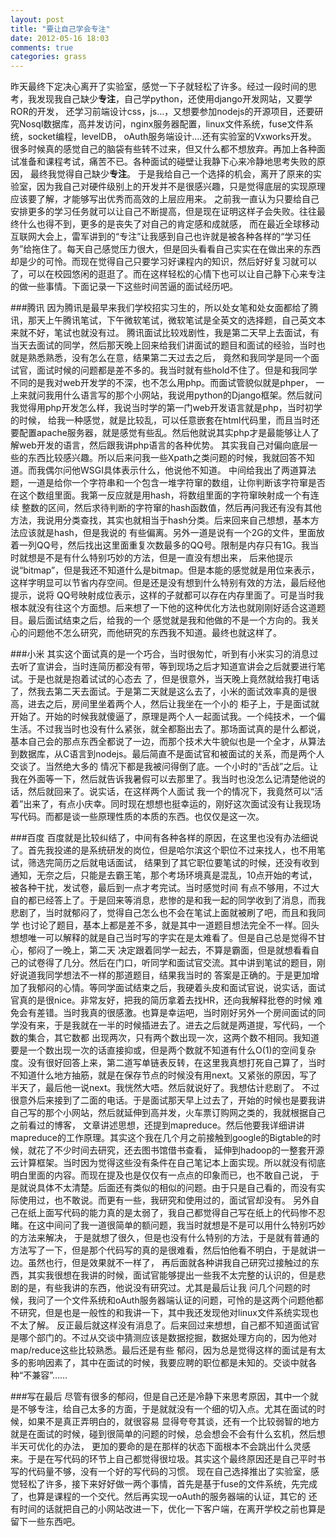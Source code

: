 ```yaml
---
layout: post
title: "要让自己学会专注"
date: 2012-05-16 18:03
comments: true
categories: grass
---
```


昨天最终下定决心离开了实验室，感觉一下子就轻松了许多。经过一段时间的思考，我发现我自己缺少**专注**，自己学python，还使用django开发网站，又要学ROR的开发，
还学习前端设计css，js...，又想要参加nodejs的开源项目，还要研究Nosql数据库，高并发访问，nginx服务器配置，linux文件系统，fuse文件系统，socket编程，levelDB，<!--more-->
oAuth服务端设计....还有实验室的Vxworks开发。
很多时候真的感觉自己的脑袋有些转不过来，但又什么都不想放弃。再加上各种面试准备和课程考试，痛苦不已。各种面试的碰壁让我静下心来冷静地思考失败的原因，
最终我觉得自己缺少**专注**。
于是我给自己一个选择的机会，离开了原来的实验室，因为我自己对硬件级别上的开发并不是很感兴趣，只是觉得底层的实现原理应该要了解，才能够写出优秀而高效的上层应用来。
之前我一直认为只要给自己安排更多的学习任务就可以让自己不断提高，但是现在证明这样子会失败。往往最终什么也得不到，更多的是丧失了对自己的肯定感和成就感，
而在最近全球移动互联网大会上，雷军讲到的“专注”让我感到自己也许就是被各种各样的“学习任务”给拖住了。每天自己感觉压力很大，但是回头看看自己实实在在做出来的东西
却是少的可怜。而现在觉得自己只要学习好课程内的知识，然后好好复习就可以了，可以在校园悠闲的逛逛了。而在这样轻松的心情下也可以让自己静下心来专注的做一些事情。下面记录一下这些时间苦逼的面试经历吧。

###腾讯
因为腾讯是最早来我们学校招实习生的，所以处女笔和处女面都给了腾讯，那天上午腾讯笔试，下午微软笔试，微软笔试是全英文的选择题，自己英文本来就不好，笔试也就没有过。
腾讯面试比较戏剧性，我是第二天早上去面试，有当天去面试的同学，然后那天晚上回来给我们讲面试的题目和面试的经验，当时也就是熟悉熟悉，没有怎么在意，结果第二天过去之后，
竟然和我同学是同一个面试官，面试时候的问题都是差不多的。我当时就有些hold不住了。但是和我同学不同的是我对web开发学的不深，也不怎么用php。而面试管貌似就是phper，
一上来就问我用什么语言写的那个小网站，我说用python的Django框架。然后就问我觉得用php开发怎么样，我说当时学的第一门web开发语言就是php，当时初学的时候，
给我一种感觉，就是比较乱，可以任意嵌套在html代码里，而且当时还要配置apache服务器，就是感觉有些乱。然后他就说其实php才是最能够让人了解web开发的语言，然后跟我讲php语言的各种优势。
其实我自己对偏向底层一些的东西比较感兴趣。所以后来问我一些Xpath之类问题的时候，我就回答不知道。而我偶尔问他WSGI具体表示什么，他说他不知道。
中间给我出了两道算法题，一道是给你一个字符串和一个包含一堆字符窜的数组，让你判断该字符窜是否在这个数组里面。我第一反应就是用hash，将数组里面的字符窜映射成一个有连续
整数的区间，然后求待判断的字符窜的hash函数值，然后再问我还有没有其他方法，我说用分类查找，其实也就相当于hash分类。后来回来自己想想，基本方法应该就是hash，但是我说的
有些偏离。另外一道是说有一个2G的文件，里面放着一列QQ号，然后找出这里面重复次数最多的QQ号。限制是内存只有1G。我当时就想是不是有什么特别巧妙的方法，但是一直没有想出来，
后来他提示说“bitmap”，但是我还不知道什么是bitmap。但是本能的感觉就是用位来表示，这样字明显可以节省内存空间。但是还是没有想到什么特别有效的方法，最后经他提示，说将
QQ号映射成位表示，这样的子就都可以存在内存里面了。可是当时我根本就没有往这个方面想。后来想了一下他的这种优化方法也就刚刚好适合这道题目。最后面试结束之后，给我的一个
感觉就是我和他做的不是一个方向的。我关心的问题他不怎么研究，而他研究的东西我不知道。最终也就这样了。

###小米
其实这个面试真的是一个巧合，当时很匆忙，听到有小米实习的消息过去听了宣讲会，当时连简历都没有带，等到现场之后才知道宣讲会之后就要进行笔试。于是也就是抱着试试的心态去
了，但是很意外，当天晚上竟然就给我打电话了，然我去第二天去面试。于是第二天就是这么去了，小米的面试效率真的是很高，进去之后，房间里坐着两个人，然后让我坐在一个小的
柜子上，于是面试就开始了。开始的时候我就傻逼了，原理是两个人一起面试我。一个纯技术，一个偏生活。不过我当时也没有什么紧张，就全都豁出去了。那场面试真的是什么都说，
基本自己会的那点东西全都说了一边，而那个技术大牛貌似也是一个全才，从算法到数据库，从C语言到nodejs。最后简直不是面试官和被面试的关系，而是两个人交谈了。当然绝大多的
情况下都是我被问得倒了底。一个小时的“舌战”之后。让我在外面等一下，然后就告诉我暑假可以去那里了。我当时也没怎么记清楚他说的话，然后就回来了。说实话，在这样两个人面试
我一个的情况下，我竟然可以“活着”出来了，有点小庆幸。同时现在想想也挺幸运的，刚好这次面试没有让我现场写代码。而都是谈一些原理性质的本质的东西。也仅仅是这一次。

###百度
百度就是比较纠结了，中间有各种各样的原因，在这里也没有办法细说了。首先我投递的是系统研发的岗位，但是哈尔滨这个职位不过来找人，也不用笔试，筛选完简历之后就电话面试，
结果到了其它职位要笔试的时候，还没有收到通知，无奈之后，只能是去霸王笔，那个考场环境真是混乱，10点开始的考试，被各种干扰，发试卷，最后到一点才考完试。当时感觉时间
有点不够用，不过大自的都已经答上了。于是回来等消息，悲惨的是和我一起的同学收到了消息，而我悲剧了，当时就郁闷了，觉得自己怎么也不会在笔试上面就被刷了吧，而且和我同学
也讨论了题目，基本上都是差不多，就是其中一道题目想法完全不一样。回头想想唯一可以解释的就是自己当时写的字实在是太难看了。但是自己总是觉得不甘心，郁闷了一晚上，第二天
决定跟着同学一起去，不算是霸面，但是就想看看自己的试卷得了几分。然后在门口，听同学和面试官交流。其中讲到笔试的题目，刚好说道我同学想法不一样的那道题目，结果我当时的
答案是正确的。于是更加增加了我郁闷的心情。等同学面试结束之后，我硬着头皮和面试官说，说实话，面试官真的是很nice。非常友好，把我的简历拿着去找HR，还向我解释批卷的时候
难免会有差错。当时我真的很感激。也算是幸运吧，当时刚好另外一个房间面试的同学没有来，于是我就在一半的时候插进去了。进去之后就是两道提，写代码，一个数的集合，其它数都
出现两次，只有两个数出现一次，这两个数不相同。我知道要是一个数出现一次的话直接抑或，但是两个数就不知道有什么O(1)的空间复杂度。没有很好回答上来，第二道写单链表反转，在这里我真想打死自己算了，当时不知道什么地方抽筋，就是在保存节点的时候没有用next。又紧张的原因，写了半天了，最后他一说next。我恍然大唔。然后就说好了。我想估计悲剧了。
不过很意外后来接到了二面的电话。于是面试那天早上过去了，开始的时候也是要我讲自己写的那个小网站，然后就延伸到高并发，火车票订购网之类的，我就根据自己之前看过的博客，
文章讲述思想，还提到mapreduce。然后他要我详细讲讲mapreduce的工作原理。其实这个我在几个月之前接触到google的Bigtable的时候，就花了不少时间去研究，还去图书馆借书查看，
延伸到hadoop的一整套开源云计算框架。当时因为觉得这些没有条件在自己笔记本上面实现。所以就没有彻底明白里面的内容。而现在提及也是仅仅有一点点的印象而已，也不敢自己说，
于是就说具体不太清楚。后面还有类似的相似的问题。由于只是自己看的，而没有实际使用过，也不敢说。而更有一些，我研究和使用过的，面试官却没有。
另外自己在纸上面写代码的能力真的是太弱了，我自己都觉得自己写在纸上的代码惨不忍睹。在这中间问了我一道很简单的额问题，我当时就想是不是可以用什么特别巧妙的方法来解决，
于是就想了很久，但是也没有什么特别的方法，于是就有普通的方法写了一下，但是那个代码写的真的是很难看，然后怕他看不明白，于是就讲一边。虽然也行，但是效果就不一样了，
再后面就各种讲我自己研究过接触过的东西，其实我很想在我讲的时候，面试官能够提出一些我不太完整的认识的，但是悲剧的是，有些我讲的东西，他说没有研究过。尤其是最后让我
问几个问题的时候，我问了一个文件系统和oAuth服务器端认证的问题，可怜的是这两个问题他都不研究，但是也是一般性的和我讲一下，其中我还发现他对linux文件系统实现也不太了解。
反正最后就这样没有消息了。后来回过来想想，自己都不知道面试官是哪个部门的。不过从交谈中猜测应该是数据挖掘，数据处理方向的，因为他对map/reduce这些比较熟悉。最后还是有些
郁闷，因为总是觉得这样的面试是有太多的影响因素了，其中在面试的时候，我要应聘的职位都是未知的。交谈中就各种“不兼容”……


###写在最后
尽管有很多的郁闷，但是自己还是冷静下来思考原因，其中一个就是不够专注，给自己太多的方面，于是就就没有一个细的切入点。尤其在面试的时候，如果不是真正弄明白的，就很容易
显得夸夸其谈，还有一个比较弱智的地方就是在面试的时候，碰到很简单的问题的时候，总会想会不会有什么玄机，然后想半天可优化的办法，
更加的要命的是在那样的状态下面根本不会跳出什么灵感来。于是在写代码的环节上自己都觉得很垃圾。其实这个最终原因还是自己平时书写的代码量不够，没有一个好的写代码的习惯。
现在自己选择推出了实验室，感觉轻松了许多，接下来好好做一两个事情，首先是基于fuse的文件系统，先完成了，也算是课程的一个交代。然后再实现一oAuth的服务器端的认证，其它的
还有时间的话就把自己的小网站改进一下，优化一下客户端，在离开学校之前也算是留下一些东西吧。




